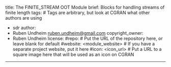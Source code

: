 title: The FINITE_STREAM OOT Module
brief: Blocks for handling streams of finite length
tags: # Tags are arbitrary, but look at CGRAN what other authors are using
  - sdr
author:
  - Ruben Undheim <ruben.undheim@gmail.com>
copyright_owner:
  - Ruben Undheim
license:
#repo: # Put the URL of the repository here, or leave blank for default
#website: <module_website> # If you have a separate project website, put it here
#icon: <icon_url> # Put a URL to a square image here that will be used as an icon on CGRAN
---
